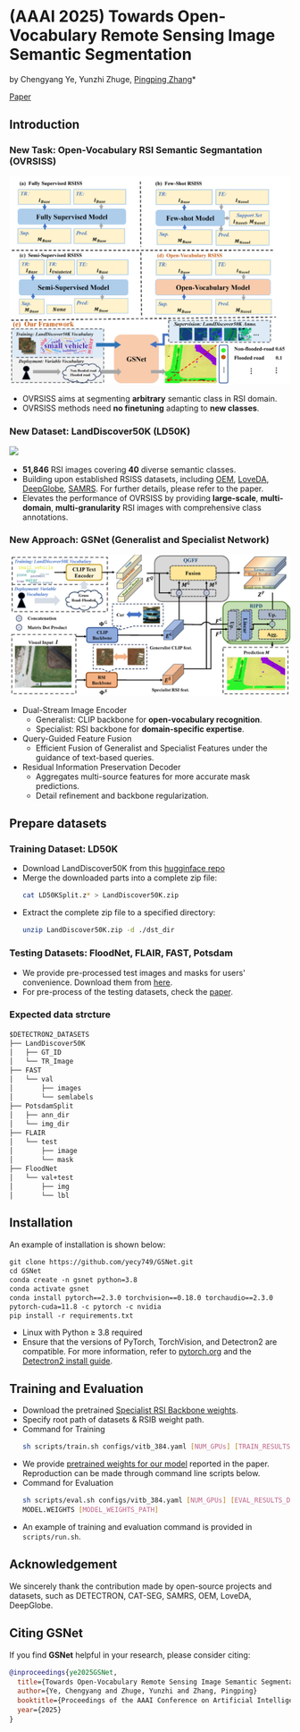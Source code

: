 # (AAAI 2025) Towards Open-Vocabulary Remote Sensing Image Semantic Segmentation

by Chengyang Ye, Yunzhi Zhuge, [Pingping Zhang](https://scholar.google.com/citations?user=MfbIbuEAAAAJ&hl=zh-CN)\*

[Paper](https://arxiv.org/pdf/2412.19492)

## Introduction
### New Task: Open-Vocabulary RSI Semantic Segmantation (OVRSISS)
![](assets/motivation.png)
- OVRSISS aims at segmenting **arbitrary** semantic class in RSI domain. 
- OVRSISS methods need **no finetuning** adapting to **new classes**.

### New Dataset: LandDiscover50K (LD50K)
![](assets/LD50K.png)
- **51,846** RSI images covering **40** diverse semantic classes.
- Building upon established RSISS datasets, including [OEM](), [LoveDA](), [DeepGlobe](), [SAMRS](). For further details, please refer to the paper.
- Elevates the performance of OVRSISS by providing **large-scale**, **multi-domain**, **multi-granularity** RSI images with comprehensive class annotations.


### New Approach: GSNet (Generalist and Specialist Network)
![](assets/framework.png)
- Dual-Stream Image Encoder
  - Generalist: CLIP backbone for **open-vocabulary recognition**.
  - Specialist: RSI backbone for **domain-specific expertise**.
- Query-Guided Feature Fusion
  - Efficient Fusion of Generalist and Specialist Features under the guidance of text-based queries.
- Residual Information Preservation Decoder
  - Aggregates multi-source features for more accurate mask
    predictions.
  - Detail refinement and backbone regularization.

## Prepare datasets
### Training Dataset: LD50K
- Download LandDiscover50K from this [hugginface repo](https://huggingface.co/datasets/Stev929/LandDiscover50K)
- Merge the downloaded parts into a complete zip file:
    ```bash
    cat LD50KSplit.z* > LandDiscover50K.zip
    ```
- Extract the complete zip file to a specified directory:
    ```bash
    unzip LandDiscover50K.zip -d ./dst_dir
    ```
### Testing Datasets: FloodNet, FLAIR, FAST, Potsdam
- We provide pre-processed test images and masks for users' convenience. Download them from [here](https://huggingface.co/datasets/Stev929/OVRSISS_test/tree/main).
- For pre-process of the testing datasets, check the [paper](https://arxiv.org/pdf/2412.19492).

### Expected data strcture
```
$DETECTRON2_DATASETS  
├── LandDiscover50K  
│   ├── GT_ID  
│   └── TR_Image  
├── FAST  
│   └── val  
│       ├── images  
│       └── semlabels  
├── PotsdamSplit  
│   ├── ann_dir  
│   └── img_dir  
├── FLAIR  
│   └── test  
│       ├── image  
│       └── mask  
├── FloodNet  
│   └── val+test  
│       ├── img 
│       └── lbl  
```


## Installation
An example of installation is shown below:
```
git clone https://github.com/yecy749/GSNet.git
cd GSNet
conda create -n gsnet python=3.8
conda activate gsnet
conda install pytorch==2.3.0 torchvision==0.18.0 torchaudio==2.3.0 pytorch-cuda=11.8 -c pytorch -c nvidia
pip install -r requirements.txt
```
- Linux with Python ≥ 3.8 required
- Ensure that the versions of PyTorch, TorchVision, and Detectron2 are compatible. For more information, refer to [pytorch.org](https://pytorch.org) and the  [Detectron2 install guide](https://detectron2.readthedocs.io/tutorials/install.html).

## Training and Evaluation

- Download the pretrained [Specialist RSI Backbone weights](https://drive.google.com/file/d/1kH0wDM_Hl4sEQJG8JjILCo0RTx65X7zV/view?usp=sharing).
- Specify root path of datasets & RSIB weight path.
- Command for Training
    ```bash
    sh scripts/train.sh configs/vitb_384.yaml [NUM_GPUs] [TRAIN_RESULTS_DIR]
    ```
- We provide [pretrained weights for our model](https://drive.google.com/file/d/1YMAZj5fMUI3uSCvUmGHzyf4LthXdji0Y/view?usp=sharing) reported in the paper. Reproduction can be made through command line scripts below.
- Command for Evaluation
    ```bash
    sh scripts/eval.sh configs/vitb_384.yaml [NUM_GPUs] [EVAL_RESULTS_DIR] \
    MODEL.WEIGHTS [MODEL_WEIGHTS_PATH]
    ```
- An example of training and evaluation command is provided in `scripts/run.sh`.


## Acknowledgement
We sincerely thank the contribution made by open-source projects and datasets, such as DETECTRON, CAT-SEG, SAMRS, OEM, LoveDA, DeepGlobe. 
## **Citing GSNet**

If you find **GSNet** helpful in your research, please consider citing:

```bibtex
@inproceedings{ye2025GSNet,
  title={Towards Open-Vocabulary Remote Sensing Image Semantic Segmentation},
  author={Ye, Chengyang and Zhuge, Yunzhi and Zhang, Pingping}
  booktitle={Proceedings of the AAAI Conference on Artificial Intelligence},
  year={2025}
}
```